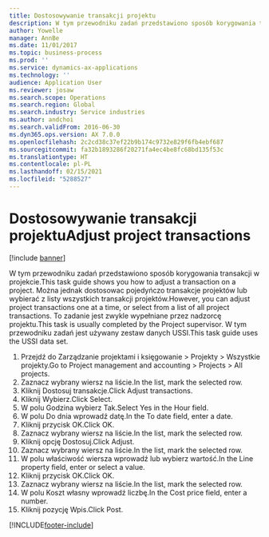 ```yaml
---
title: Dostosowywanie transakcji projektu
description: W tym przewodniku zadań przedstawiono sposób korygowania transakcji w projekcie.
author: Yowelle
manager: AnnBe
ms.date: 11/01/2017
ms.topic: business-process
ms.prod: ''
ms.service: dynamics-ax-applications
ms.technology: ''
audience: Application User
ms.reviewer: josaw
ms.search.scope: Operations
ms.search.region: Global
ms.search.industry: Service industries
ms.author: andchoi
ms.search.validFrom: 2016-06-30
ms.dyn365.ops.version: AX 7.0.0
ms.openlocfilehash: 2c2cd38c37ef22b9b174c9732e829f6fb4ebf687
ms.sourcegitcommit: fa32b1893286f20271fa4ec4be8fc68bd135f53c
ms.translationtype: HT
ms.contentlocale: pl-PL
ms.lasthandoff: 02/15/2021
ms.locfileid: "5288527"
---
```

# <a name="adjust-project-transactions"></a><span data-ttu-id="5e3b2-103">Dostosowywanie transakcji projektu</span><span class="sxs-lookup"><span data-stu-id="5e3b2-103">Adjust project transactions</span></span>

[!include [banner](../../includes/banner.md)]

<span data-ttu-id="5e3b2-104">W tym przewodniku zadań przedstawiono sposób korygowania transakcji w projekcie.</span><span class="sxs-lookup"><span data-stu-id="5e3b2-104">This task guide shows you how to adjust a transaction on a project.</span></span> <span data-ttu-id="5e3b2-105">Można jednak dostosowac pojedyńczo transakcje projektów lub wybierać z listy wszystkich transakcji projektów.</span><span class="sxs-lookup"><span data-stu-id="5e3b2-105">However, you can adjust project transactions one at a time, or select from a list of all project transactions.</span></span> <span data-ttu-id="5e3b2-106">To zadanie jest zwykle wypełniane przez nadzorcę projektu.</span><span class="sxs-lookup"><span data-stu-id="5e3b2-106">This task is usually completed by the Project supervisor.</span></span> <span data-ttu-id="5e3b2-107">W tym przewodniku zadań jest używany zestaw danych USSI.</span><span class="sxs-lookup"><span data-stu-id="5e3b2-107">This task guide uses the USSI data set.</span></span>

1. <span data-ttu-id="5e3b2-108">Przejdź do Zarządzanie projektami i księgowanie > Projekty > Wszystkie projekty.</span><span class="sxs-lookup"><span data-stu-id="5e3b2-108">Go to Project management and accounting > Projects > All projects.</span></span> 
2. <span data-ttu-id="5e3b2-109">Zaznacz wybrany wiersz na liście.</span><span class="sxs-lookup"><span data-stu-id="5e3b2-109">In the list, mark the selected row.</span></span> 
3. <span data-ttu-id="5e3b2-110">Kliknij Dostosuj transakcje.</span><span class="sxs-lookup"><span data-stu-id="5e3b2-110">Click Adjust transactions.</span></span> 
4. <span data-ttu-id="5e3b2-111">Kliknij Wybierz.</span><span class="sxs-lookup"><span data-stu-id="5e3b2-111">Click Select.</span></span> 
5. <span data-ttu-id="5e3b2-112">W polu Godzina wybierz Tak.</span><span class="sxs-lookup"><span data-stu-id="5e3b2-112">Select Yes in the Hour field.</span></span> 
6. <span data-ttu-id="5e3b2-113">W polu Do dnia wprowadź datę.</span><span class="sxs-lookup"><span data-stu-id="5e3b2-113">In the To date field, enter a date.</span></span> 
7. <span data-ttu-id="5e3b2-114">Kliknij przycisk OK.</span><span class="sxs-lookup"><span data-stu-id="5e3b2-114">Click OK.</span></span> 
8. <span data-ttu-id="5e3b2-115">Zaznacz wybrany wiersz na liście.</span><span class="sxs-lookup"><span data-stu-id="5e3b2-115">In the list, mark the selected row.</span></span> 
9. <span data-ttu-id="5e3b2-116">Kliknij opcję Dostosuj.</span><span class="sxs-lookup"><span data-stu-id="5e3b2-116">Click Adjust.</span></span> 
10. <span data-ttu-id="5e3b2-117">Zaznacz wybrany wiersz na liście.</span><span class="sxs-lookup"><span data-stu-id="5e3b2-117">In the list, mark the selected row.</span></span> 
11. <span data-ttu-id="5e3b2-118">W polu właściwość wiersza wprowadź lub wybierz wartość.</span><span class="sxs-lookup"><span data-stu-id="5e3b2-118">In the Line property field, enter or select a value.</span></span> 
12. <span data-ttu-id="5e3b2-119">Kliknij przycisk OK.</span><span class="sxs-lookup"><span data-stu-id="5e3b2-119">Click OK.</span></span> 
13. <span data-ttu-id="5e3b2-120">Zaznacz wybrany wiersz na liście.</span><span class="sxs-lookup"><span data-stu-id="5e3b2-120">In the list, mark the selected row.</span></span> 
14. <span data-ttu-id="5e3b2-121">W polu Koszt własny wprowadź liczbę.</span><span class="sxs-lookup"><span data-stu-id="5e3b2-121">In the Cost price field, enter a number.</span></span> 
15. <span data-ttu-id="5e3b2-122">Kliknij pozycję Wpis.</span><span class="sxs-lookup"><span data-stu-id="5e3b2-122">Click Post.</span></span> 


[!INCLUDE[footer-include](../../includes/footer-banner.md)]